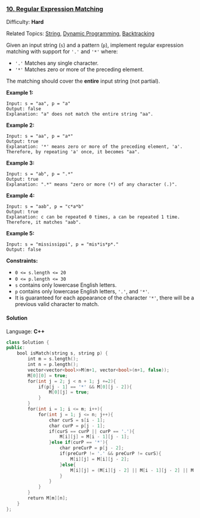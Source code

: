 ### [10\. Regular Expression Matching](https://leetcode.com/problems/regular-expression-matching/)

Difficulty: **Hard**

Related Topics: [String](https://leetcode.com/tag/string/), [Dynamic Programming](https://leetcode.com/tag/dynamic-programming/), [Backtracking](https://leetcode.com/tag/backtracking/)

Given an input string (`s`) and a pattern (`p`), implement regular expression matching with support for `'.'` and `'*'` where:

- `'.'` Matches any single character.​​​​
- `'*'` Matches zero or more of the preceding element.

The matching should cover the **entire** input string (not partial).

**Example 1:**

```
Input: s = "aa", p = "a"
Output: false
Explanation: "a" does not match the entire string "aa".
```

**Example 2:**

```
Input: s = "aa", p = "a*"
Output: true
Explanation: '*' means zero or more of the preceding element, 'a'. Therefore, by repeating 'a' once, it becomes "aa".
```

**Example 3:**

```
Input: s = "ab", p = ".*"
Output: true
Explanation: ".*" means "zero or more (*) of any character (.)".
```

**Example 4:**

```
Input: s = "aab", p = "c*a*b"
Output: true
Explanation: c can be repeated 0 times, a can be repeated 1 time. Therefore, it matches "aab".
```

**Example 5:**

```
Input: s = "mississippi", p = "mis*is*p*."
Output: false
```

**Constraints:**

- `0 <= s.length <= 20`
- `0 <= p.length <= 30`
- `s` contains only lowercase English letters.
- `p` contains only lowercase English letters, `'.'`, and `'*'`.
- It is guaranteed for each appearance of the character `'*'`, there will be a previous valid character to match.

#### Solution

Language: **C++**

```c++
class Solution {
public:
    bool isMatch(string s, string p) {
        int m = s.length();
        int n = p.length();
        vector<vector<bool>>M(m+1, vector<bool>(n+1, false));
        M[0][0] = true;
        for(int j = 2; j < n + 1; j +=2){
            if(p[j - 1] == '*' && M[0][j - 2]){
                M[0][j] = true;
            }
        }
        for(int i = 1; i <= m; i++){
            for(int j = 1; j <= n; j++){
                char curS = s[i - 1];
                char curP = p[j - 1];
                if(curS == curP || curP == '.'){
                    M[i][j] = M[i - 1][j - 1];
                }else if(curP == '*'){
                    char preCurP = p[j - 2];
                    if(preCurP != '.' && preCurP != curS){
                        M[i][j] = M[i][j - 2];
                    }else{
                        M[i][j] = (M[i][j - 2] || M[i - 1][j - 2] || M[i - 1][j]);
                    }
                }
            }
        }
        return M[m][n];
    }
};
```
